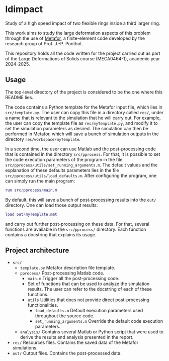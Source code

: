 # ldimpact

Study of a high speed impact of two flexible rings inside a third larger ring.

This work aims to study the large deformation aspects of this problem through
the use of [Metafor](http://metafor.ltas.ulg.ac.be/dokuwiki/start),
a finite-element code developed by the research group of Prof. J.-P. Ponthot.

This repository holds all the code written for the project carried out as part
of the Large Deformations of Solids course (MECA0464-1), academic year 2024-2025.

## Usage

The top-level directory of the project is considered to be the one where this
README lies.

The code contains a Python template for the Metafor input file, which lies in
`src/template.py`. The user can copy this file in a directory called `res/`,
under a name that is relevant to the simulation that he will carry out. For
example, the user can copy the template file as `res/myTemplate.py`, and modify
it to set the simulation parameters as desired. The simulation can then be
performed in Metafor, which will save a bunch of simulation outputs in the
directory `res/workspace/myTemplate`.

In a second time, the user can use Matlab and the post-processing code that is
contained in the directory `src/pprocess`. For that, it is possible to set the
code execution parameters of the program in the file
`src/pprocess/utils/set_running_arguments.m`. The default values and the
explanation of these defaults parameters lies in the file
`src/pprocess/utils/load_defaults.m`. After configuring the program, one can
simply run the main program:
```matlab
run src/pprocess/main.m
```
By default, this will save a bunch of post-processing results into the `out/`
directory. One can load those output results:
```matlab
load out/myTemplate.mat
```
and carry out further post-processing on these data. For that, several functions
are available in the `src/pprocess/` directory. Each function contains a
docstring that explains its usage.

## Project architecture

- `src/`
  - `template.py` Metafor description file template.
  - `pprocess/` Post-processing Matlab code.
    - `main.m` Trigger all the post-processing code.
    - Set of functions that can be used to analyze the simulation results. The
    user can refer to the docstring of each of these functions.
    - `utils` Utilities that does not provide direct post-processing
    functionalities.
      - `load_defaults.m` Default execution parameters used throughout the source code.
      - `set_running_arguments.m` Override the default code execution parameters.
  - `analysis/` Contains several Matlab or Python script that were used to
  derive the results and analysis presented in the report.
- `res/` Resources files. Contains the saved data of the Metafor simulations.
- `out/` Output files. Contains the post-processed data.
